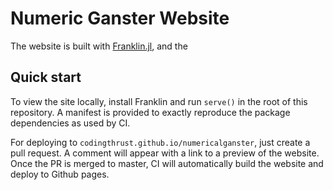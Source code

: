 # Numeric Ganster Website 

The website is built with [Franklin.jl](https://github.com/tlienart/Franklin.jl), and the

## Quick start

To view the site locally, install Franklin and run `serve()` in the root of this repository.
A manifest is provided to exactly reproduce the package dependencies as used by CI.

For deploying to `codingthrust.github.io/numericalganster`, just create a pull request. A comment will appear with a
link to a preview of the website. Once the PR is merged to master, CI will automatically
build the website and deploy to Github pages.
